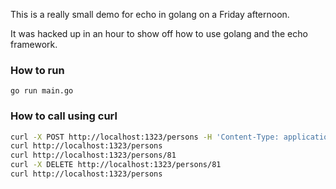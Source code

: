 This is a really small demo for echo in golang on a Friday afternoon.

It was hacked up in an hour to show off how to use golang and the echo framework.


### How to run
```
go run main.go
```

### How to call using curl

```sh
curl -X POST http://localhost:1323/persons -H 'Content-Type: application/json' -d '{"name": "Luuk", "age": 30}'
curl http://localhost:1323/persons
curl http://localhost:1323/persons/81
curl -X DELETE http://localhost:1323/persons/81
curl http://localhost:1323/persons
```
